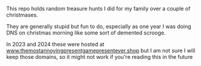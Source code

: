 This repo holds random treasure hunts I did for my family over a couple of christmases.

They are generally stupid but fun to do, especially as one year I was doing DNS on christmas morning like some sort of demented scrooge.

In 2023 and 2024 these were hosted at www.themostannoyingpresentgamepresentever.shop but I am not sure I will keep those domains, so it might not work if you're reading this in the future
